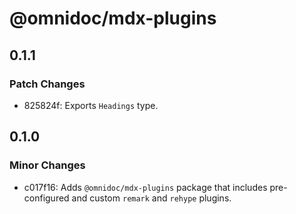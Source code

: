 # @omnidoc/mdx-plugins

## 0.1.1

### Patch Changes

- 825824f: Exports `Headings` type.

## 0.1.0

### Minor Changes

- c017f16: Adds `@omnidoc/mdx-plugins` package that includes pre-configured and custom `remark` and `rehype` plugins.
